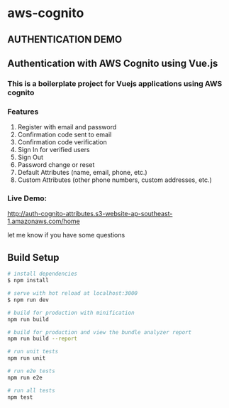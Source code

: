 # aws-cognito

## AUTHENTICATION DEMO
## Authentication with AWS Cognito using Vue.js
### This is a boilerplate project for Vuejs applications using AWS cognito

### Features
1. Register with email and password
2. Confirmation code sent to email
3. Confirmation code verification
4. Sign In for verified users
5. Sign Out
6. Password change or reset
7. Default Attributes (name, email, phone, etc.)
8. Custom Attributes (other phone numbers, custom addresses, etc.)

### Live Demo:
http://auth-cognito-attributes.s3-website-ap-southeast-1.amazonaws.com/home

let me know if you have some questions


## Build Setup

``` bash
# install dependencies
$ npm install

# serve with hot reload at localhost:3000
$ npm run dev

# build for production with minification
npm run build

# build for production and view the bundle analyzer report
npm run build --report

# run unit tests
npm run unit

# run e2e tests
npm run e2e

# run all tests
npm test
```
